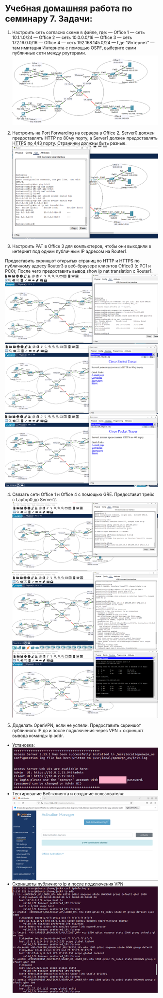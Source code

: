 # Учебная домашняя работа по семинару 7. Задачи: 
1) Настроить сеть согласно схеме в файле, где:
 — Office 1 — cеть 10.1.1.0/24
 — Office 2 — cеть 10.0.0.0/16
 — Office 3 — cеть 172.16.0.0/16
 — Office 4 — cеть 192.168.145.0/24
 — Где “Интернет” — там имитация Интернета с помощью OSPF, выберите сами публичные сети между роутерами.
![scheme task 1](scheme_task1.png)

2) Настроить на Port Forwarding на сервера в Office 2. Server0 должен предоставлять HTTP по 80му порту, а Server1 должен предоставлять HTTPS по 443 порту. Странички должны быть разные.
![Port Forwarding Office 2](port_forwading.png)

3) Настроить PAT в Office 3 для компьютеров, чтобы они выходили в интернет под одним публичным IP адресом на Router1.

Предоставить скриншот открытых страниц по HTTP и HTTPS по публичному адресу Router3 в веб-браузере клиентов Office3 (с РС1 и РС0);
После чего предоставить вывод show ip nat translation c Router1.
![NAT settings and show translations](nat_conf_and_show_translations.png)
![get access to server 0](access_to_server0.png)
![get access to server 1](access_to_server1.png)

4) Связать сети Office 1 и Office 4 с помощью GRE. Предоставит трейс с Laptop0 до Server2.
![router 0 tunnel settings](router0_tunnel_settings.png)
![router 7 tunnel settings](router7_tunnel_settings.png)
![tracert from laptop 0 to server 2](tracert_laptop0_to_server2.png)

1) Доделать OpenVPN, если не успели. Предоставить скриншот публичного IP до и после подключения через VPN + скриншот вывода команды ip addr.
 - Установка:
![OpenVPN installation](vm_openvpn_installetion.png)
 - Тестирование Веб-клиента и создание пользователя:
![Web Client OpenVPN testing](openvpn_test.png)
 - Скриншоты публичного ip и после подключения VPN:
![OpenVPN checking IP address](openvpn_connection.png)